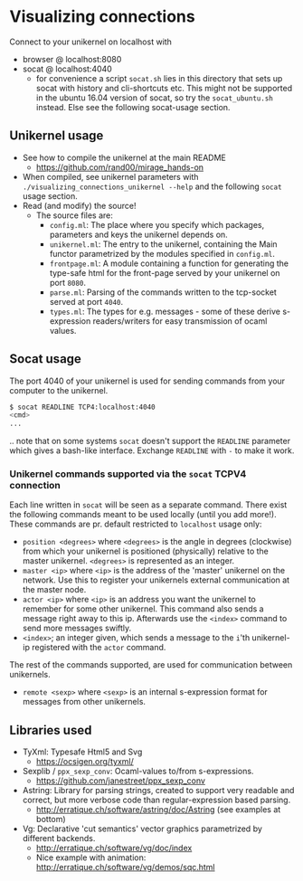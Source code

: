 
# Visualizing connections

Connect to your unikernel on localhost with
* browser @ localhost:8080
* socat @ localhost:4040
  * for convenience a script `socat.sh` lies in this directory that sets up socat
    with history and cli-shortcuts etc. This might not be supported in the ubuntu
    16.04 version of socat, so try the `socat_ubuntu.sh` instead. Else see the following
    socat-usage section.

## Unikernel usage
* See how to compile the unikernel at the main README 
  * https://github.com/rand00/mirage_hands-on 
* When compiled, see unikernel parameters with `./visualizing_connections_unikernel --help`
  and the following `socat` usage section. 
* Read (and modify) the source! 
  * The source files are:
    * `config.ml`: The place where you specify which packages, parameters
      and keys the unikernel depends on.
    * `unikernel.ml`: The entry to the unikernel, containing the Main functor
      parametrized by the modules specified in `config.ml`.
    * `frontpage.ml`: A module containing a function for generating the
      type-safe html for the front-page served by your unikernel on port
      `8080`.
    * `parse.ml`: Parsing of the commands written to the tcp-socket
      served at port `4040`.
    * `types.ml`: The types for e.g. messages - some of these derive 
      s-expression readers/writers for easy transmission of ocaml
      values.

## Socat usage

The port 4040 of your unikernel is used for sending commands from your
computer to the unikernel.

```bash
$ socat READLINE TCP4:localhost:4040
<cmd>
...
```
.. note that on some systems `socat` doesn't support the `READLINE` parameter
which gives a bash-like interface. Exchange `READLINE` with `-` to make it
work.

### Unikernel commands supported via the `socat` TCPV4 connection

Each line written in `socat` will be seen as a separate command. 
There exist the following commands meant to be used locally (until you add more!).
These commands are pr. default restricted to `localhost` usage only:
* `position <degrees>` where `<degrees>` is the angle in degrees (clockwise) from 
  which your unikernel is positioned (physically) relative to the master unikernel.
  `<degrees>` is represented as an integer.
* `master <ip>` where `<ip>` is the address of the 'master' unikernel on the
  network. Use this to register your unikernels external communication at the
  master node.
* `actor <ip>` where `<ip>` is an address you want the unikernel to remember
  for some other unikernel. This command also sends a message right away
  to this ip. Afterwards use the `<index>` command to send more messages
  swiftly.
* `<index>`; an integer given, which sends a message to the `i`'th unikernel-ip 
  registered with the `actor` command.

The rest of the commands supported, are used for communication between unikernels.
* `remote <sexp>` where `<sexp>` is an internal s-expression format for 
  messages from other unikernels.


## Libraries used

* TyXml: Typesafe Html5 and Svg
  * https://ocsigen.org/tyxml/ 
* Sexplib / `ppx_sexp_conv`: Ocaml-values to/from s-expressions.
  * https://github.com/janestreet/ppx_sexp_conv 
* Astring: Library for parsing strings, created to support very readable 
  and correct, but more verbose code than regular-expression based parsing.
  * http://erratique.ch/software/astring/doc/Astring (see examples at bottom)
* Vg: Declarative 'cut semantics' vector graphics parametrized by different 
  backends.
  * http://erratique.ch/software/vg/doc/index
  * Nice example with animation: http://erratique.ch/software/vg/demos/sqc.html
